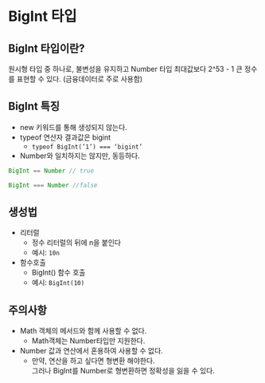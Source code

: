 # BigInt 타입

## BigInt 타입이란?

원시형 타입 중 하나로, 불변성을 유지하고
Number 타입 최대값보다 2^53 - 1 큰 정수를 표현할 수 있다.
(금융데이터로 주로 사용함)

## BigInt 특징

- new 키워드를 통해 생성되지 않는다.
- typeof 연산자 결과값은 bigint
    - `typeof BigInt(’1’) === ‘bigint’`
- Number와 일치하지는 않지만, 동등하다.
```javascript
BigInt == Number // true

BigInt === Number //false
```

## 생성법

- 리터럴
    - 정수 리터럴의 뒤에 n을 붙인다
    - 예시: `10n`
- 함수호출
    - BigInt() 함수 호출
    - 예시: `BigInt(10)`

## 주의사항

- Math 객체의 메서드와 함께 사용할 수 없다.
    - Math객체는 Number타입만 지원한다.
- Number 값과 연산에서 혼용하여 사용할 수 없다.
    - 만약, 연산을 하고 싶다면 형변환 해야한다. <br/>그러나 BigInt를 Number로 형변환하면 정확성을 잃을 수 있다.
